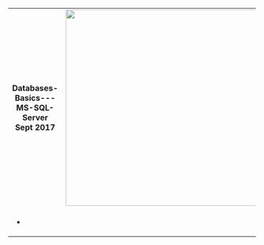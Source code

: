 <table border="0px">
<table align="center">
<tr><td><div align="center"><b>Databases-Basics---MS-SQL-Server
</b></div>
<div align="center"><b>Sept 2017</b></div></td>
<td>
<div align="right"><img src="http://media.bestofmicro.com/K/L/625413/gallery/3157.SQLServerNoVersion_6C304F80_w_600.png" width = "400"></div>
</td></tr>
<td>
<ul>
	<li></li>
</ul>
</td>
<table>